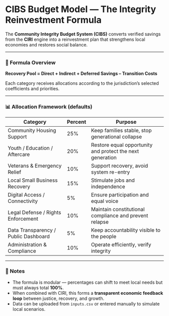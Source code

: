 # CIBS Budget Model — The Integrity Reinvestment Formula

The **Community Integrity Budget System (CIBS)** converts verified savings from the **CIRI** engine into a reinvestment plan that strengthens local economies and restores social balance.

---

### 🧮 Formula Overview

**Recovery Pool = Direct + Indirect + Deferred Savings – Transition Costs**

Each category receives allocations according to the jurisdiction’s selected coefficients and priorities.

---

### 📊 Allocation Framework (defaults)

| Category | Percent | Purpose |
|-----------|----------|---------|
| Community Housing Support | 25% | Keep families stable, stop generational collapse |
| Youth / Education / Aftercare | 20% | Restore equal opportunity and protect the next generation |
| Veterans & Emergency Relief | 10% | Support recovery, avoid system re-entry |
| Local Small Business Recovery | 15% | Stimulate jobs and independence |
| Digital Access / Connectivity | 5% | Ensure participation and equal voice |
| Legal Defense / Rights Enforcement | 10% | Maintain constitutional compliance and prevent relapse |
| Data Transparency / Public Dashboard | 5% | Keep accountability visible to the people |
| Administration & Compliance | 10% | Operate efficiently, verify integrity |

---

### 🧠 Notes
- The formula is modular — percentages can shift to meet local needs but must always total **100%**.
- When combined with CIRI, this forms a **transparent economic feedback loop** between justice, recovery, and growth.
- Data can be uploaded from `inputs.csv` or entered manually to simulate local scenarios.
